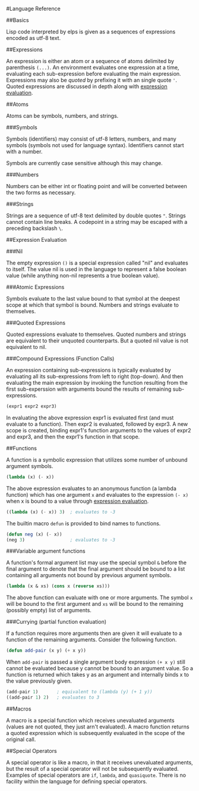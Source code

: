 #Language Reference

##Basics

Lisp code interpreted by elps is given as a sequences of expressions encoded as
utf-8 text.

##Expressions

An expression is either an atom or a sequence of atoms delimited by parenthesis
`(...)`.  An environment evaluates one expression at a time, evaluating each
sub-expression before evaluating the main expression.  Expressions may also be
*quoted* by prefixing it with an single quote `'`.  Quoted expressions are
discussed in depth along with [expression
evaluation](#markdown-header-expression-evaluation).

##Atoms

Atoms can be symbols, numbers, and strings.

###Symbols

Symbols (identifiers) may consist of utf-8 letters, numbers, and many symbols
(symbols not used for language syntax).  Identifiers cannot start with a
number.

Symbols are currently case sensitive although this may change.

###Numbers

Numbers can be either int or floating point and will be converted between the
two forms as necessary.

###Strings

Strings are a sequence of utf-8 text delimited by double quotes `"`.  Strings
cannot contain line breaks.  A codepoint in a string may be escaped with a
preceding backslash `\`.

##Expression Evaluation

###Nil

The empty expression `()` is a special expression called "nil" and evaluates to
itself.  The value nil is used in the language to represent a false boolean
value (while anything non-nil represents a true boolean value).

###Atomic Expressions

Symbols evaluate to the last value bound to that symbol at the deepest scope at
which that symbol is bound.  Numbers and strings evaluate to themselves.

###Quoted Expressions

Quoted expressions evaluate to themselves.  Quoted numbers and strings are
equivalent to their unquoted counterparts.  But a quoted nil value is not
equivalent to nil.

###Compound Expressions (Function Calls)

An expression containing sub-expressions is typically evaluated by evaluating
all its sub-expressions from left to right (top-down).  And then evaluating the
main expression by invoking the function resulting from the first
sub-experssion with arguments bound the results of remaining sub-expressions.

```lisp
(expr1 expr2 expr3)
```

In evaluating the above expression expr1 is evaluated first (and must evaluate
to a function).  Then expr2 is evaluated, followed by expr3.  A new scope is
created, binding expr1's function arguments to the values of expr2 and expr3,
and then the expr1's function in that scope.

##Functions

A function is a symbolic expression that utilizes some number of unbound
argument symbols.

```lisp
(lambda (x) (- x))
```

The above expression evaluates to an anonymous function (a lambda function)
which has one argument `x` and evaluates to the expression `(- x)` when x is
bound to a value through [expression
evaluation](#markdown-header-expression-evaluation).

```lisp
((lambda (x) (- x)) 3)  ; evaluates to -3 
```

The builtin macro `defun` is provided to bind names to functions.

```lisp
(defun neg (x) (- x))
(neg 3)                 ; evaluates to -3
```

###Variable argument functions

A function's formal argument list may use the special symbol `&` before the
final argument to denote that the final argument should be bound to a list
containing all arguments not bound by previous argument symbols.

```lisp
(lambda (x & xs) (cons x (reverse xs)))
```

The above function can evaluate with one or more arguments.  The symbol `x`
will be bound to the first argument and `xs` will be bound to the remaining
(possibly empty) list of arguments.

###Currying (partial function evaluation)

If a function requires more arguments then are given it will evaluate to a
function of the remaining arguments.  Consider the following function.

```lisp
(defun add-pair (x y) (+ x y))
```

When `add-pair` is passed a single argument body expression `(+ x y)` still
cannot be evaluated because y cannot be bound to an argument value.  So a
function is returned which takes y as an argument and internally binds x to the
value previously given.

```lisp
(add-pair 1)       ; equivalent to (lambda (y) (+ 1 y))
((add-pair 1) 2)   ; evaluates to 3
```

##Macros

A macro is a special function which receives unevaluated arguments (values are
not quoted, they just arn't evaluated). A macro function returns a quoted
expression which is subsequently evaluated in the scope of the original call.

##Special Operators

A special operator is like a macro, in that it receives unevaluated arguments,
but the result of a special operator will not be subsequently evaluated.
Examples of special operators are `if`, `lambda`, and `quasiquote`.  There is
no facility within the language for defining special operators.
